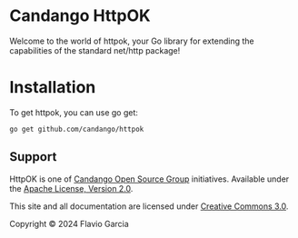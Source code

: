 # Candango HttpOK

Welcome to the world of httpok, your Go library for extending the capabilities of the standard net/http package!

# Installation
To get httpok, you can use go get:

```
go get github.com/candango/httpok
```

## Support

HttpOK is one of
[Candango Open Source Group](http://www.candango.org/projects/)
initiatives. Available under the
[Apache License, Version 2.0](http://www.apache.org/licenses/LICENSE-2.0.html).

This site and all documentation are licensed under
[Creative Commons 3.0](http://creativecommons.org/licenses/by/3.0/).

Copyright © 2024 Flavio Garcia
